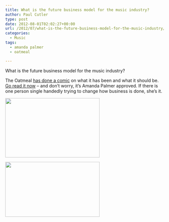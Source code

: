 ```yaml
---
title: What is the future business model for the music industry?
author: Paul Cutler
type: post
date: 2012-08-01T02:02:27+00:00
url: /2012/07/what-is-the-future-business-model-for-the-music-industry/
categories:
  - Music
tags:
  - amanda palmer
  - oatmeal

---
```

What is the future business model for the music industry?

The Oatmeal [has done a comic][1] on what it has been and what it should be. [Go read it now][1] &#8211; and don&#8217;t worry, it&#8217;s Amanda Palmer approved. If there is one person single handedly trying to change how business is done, she&#8217;s it.

[<img src="https://i2.wp.com/www.vinylevolution.com/wp-content/uploads/2012/07/afp1-300x189.png?resize=300%2C189" alt="" title="Amanda Palmer Oatmeal Tweet" width="300" height="189" class="alignnone size-medium wp-image-245" data-recalc-dims="1" />][2]

[<img src="https://i0.wp.com/www.vinylevolution.com/wp-content/uploads/2012/07/afp2-300x175.png?resize=300%2C175" alt="" title="Amanda Palmer Thank You Tweet" width="300" height="175" class="alignnone size-medium wp-image-246" data-recalc-dims="1" />][3]

 [1]: http://theoatmeal.com/comics/music_industry
 [2]: https://i1.wp.com/www.vinylevolution.com/wp-content/uploads/2012/07/afp1.png
 [3]: https://i0.wp.com/www.vinylevolution.com/wp-content/uploads/2012/07/afp2.png
